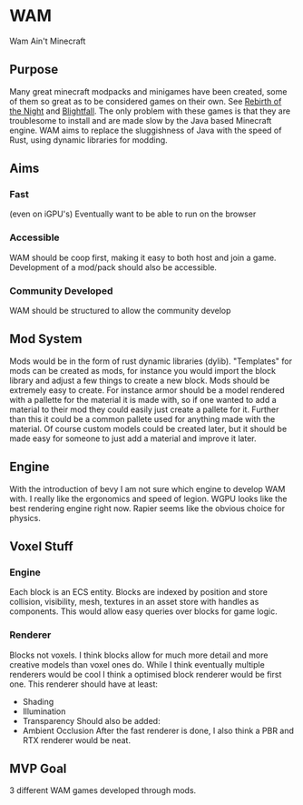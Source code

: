 # WAM
Wam Ain't Minecraft
## Purpose
Many great minecraft modpacks and minigames have been created, some of them so great as to be considered games on their own. See [Rebirth of the Night](https://github.com/Rebirth-of-the-Night/Rebirth-Of-The-Night) and [Blightfall](https://www.technicpack.net/modpack/blightfall.592618).
The only problem with these games is that they are troublesome to install and are made slow by the Java based Minecraft engine.
WAM aims to replace the sluggishness of Java with the speed of Rust, using dynamic libraries for modding.
## Aims
### Fast
(even on iGPU's)
Eventually want to be able to run on the browser
### Accessible
WAM should be coop first, making it easy to both host and join a game.
Development of a mod/pack should also be accessible.
### Community Developed
WAM should be structured to allow the community develop
## Mod System
Mods would be in the form of rust dynamic libraries (dylib).
"Templates" for mods can be created as mods, for instance you would import the block library and adjust a few things to create a new block.
Mods should be extremely easy to create. For instance armor should be a model rendered with a pallette for the material it is made with, so if one wanted to add a material to their mod they could easily just create a pallete for it. Further than this it could be a common pallete used for anything made with the material. Of course custom models could be created later, but it should be made easy for someone to just add a material and improve it later.
## Engine
With the introduction of bevy I am not sure which engine to develop WAM with. I really like the ergonomics and speed of legion. WGPU looks like the best rendering engine right now. Rapier seems like the obvious choice for physics.
## Voxel Stuff
### Engine
Each block is an ECS entity.
Blocks are indexed by position and store collision, visibility, mesh, textures in an asset store with handles as components.
This would allow easy queries over blocks for game logic.
### Renderer
Blocks not voxels.
I think blocks allow for much more detail and more creative models than voxel ones do.
While I think eventually multiple renderers would be cool I think a optimised block renderer would be first one.
This renderer should have at least:
- Shading
- Illumination
- Transparency
Should also be added:
- Ambient Occlusion
After the fast renderer is done, I also think a PBR and RTX renderer would be neat.
## MVP Goal
3 different WAM games developed through mods.
